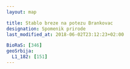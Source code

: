 ```yaml
---
layout: map

title: Stablo breze na potezu Brankovac
designation: Spomenik prirode
last_modified_at: 2018-06-02T23:12:23+02:00

BioRaS: [346]
geoSrbija:
  L1_182: [151]
---
```

